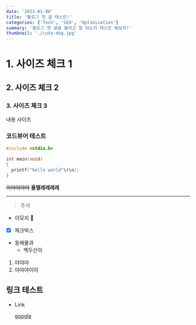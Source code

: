 ```yaml
---
date: '2023-01-08'
title: '블로그 첫 글 테스트!'
categories: ['Tech', 'SEO', 'Optimization']
summary: '블로그 첫 글을 올리고 잘 되는지 테스트 해보자!'
thumbnail: './cute-dog.jpg'
---
```


# 1. 사이즈 체크 1

## 2. 사이즈 체크 2

### 3. 사이즈 체크 3

내용 사이즈

### 코드뷰어 테스트

```c
#include <stdio.h>

int main(void)
{
  printf("hello world"\r\n);
}
```

~~이야야야야~~
**올렐레레레레**

---

> 주석

- 이모지 👋

- [x] 체크박스

- 동해물과
  - 백두산이

1. 야야야
2. 야야야이이

## 링크 테스트

- Link

  [google](https://google.com/)
